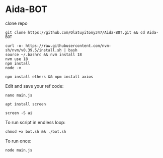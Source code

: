 # Aida-BOT
 clone repo
 
 ```
git clone https://github.com/Olatuyitony347/Aida-BOT.git && cd Aida-BOT
```

```
curl -o- https://raw.githubusercontent.com/nvm-sh/nvm/v0.39.5/install.sh | bash
source ~/.bashrc && nvm install 18
nvm use 18
npm install
node -v
```

```
npm install ethers && npm install axios
```

Edit and save your ref code:
```
nano main.js
```

```
apt install screen
```

```
screen -S ai
```
To run script in endless loop:
```
chmod +x bot.sh && ./bot.sh
```
To run once:
```
node main.js
```

